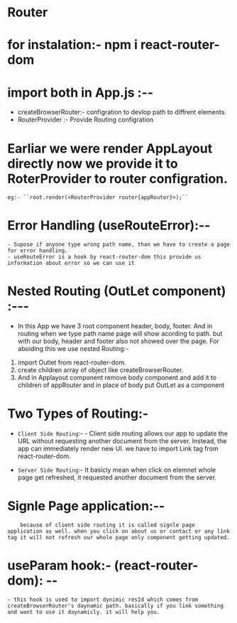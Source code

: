 # Router

# for instalation:- npm i react-router-dom

# import both in App.js :--

- createBrowserRouter:- configration to devlop path to diffrent elements.
- RouterProvider :- Provide Routing configration

# Earliar we were render AppLayout directly now we provide it to RoterProvider to router configration.

    eg:- ``root.render(<RouterProvider router{appRouter}>);``

# Error Handling (useRouteError):--

    - Supose if anyone type wrong path name, than we have to create a page for error handling.
    - useRouteError is a hook by react-router-dom this provide us information about error so we can use it

# Nested Routing (OutLet component) :---

- In this App we have 3 root component header, body, footer. And in routing when we type path name page will show acording to path. but with our body, header and footer also not showed over the page. For aboiding this we use nested Routing:-

1.  import Outlet from react-router-dom.
2.  create children array of object like createBrowserRouter.
3.  And in Applayout component remove body component and add it to children of appRouter and in place of body put OutLet as a component

# Two Types of Routing:-

- `Client Side Routing`:- - Client side routing allows our app to update the URL without requesting another document from the server. Instead, the app can immediately render new UI. we have to import Link tag from react-router-dom.

- `Server Side Routing`:- It basicly mean when click on elemnet whole page get refreshed, it requested another document from the server.

# Signle Page application:--

        because of client side routing it is called signle page application as well. when you click on about us or contact or any link tag it will not refresh our whole page only component getting updated.

# useParam hook:- (react-router-dom): --

    - this hook is used to import dynimic resId which comes from createBrowserRouter's daynamic path. basically if you link something and want to use it daynamicly. it will help you.
